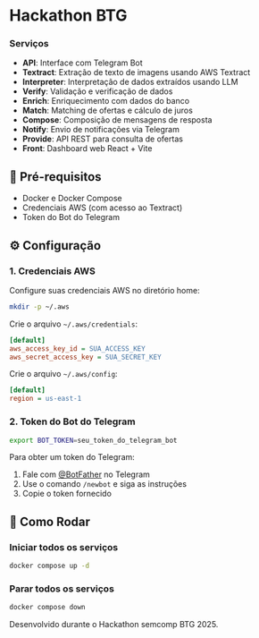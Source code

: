 # Hackathon BTG


### Serviços

- **API**: Interface com Telegram Bot
- **Textract**: Extração de texto de imagens usando AWS Textract
- **Interpreter**: Interpretação de dados extraídos usando LLM
- **Verify**: Validação e verificação de dados
- **Enrich**: Enriquecimento com dados do banco
- **Match**: Matching de ofertas e cálculo de juros
- **Compose**: Composição de mensagens de resposta
- **Notify**: Envio de notificações via Telegram
- **Provide**: API REST para consulta de ofertas
- **Front**: Dashboard web React + Vite

## 🔧 Pré-requisitos

- Docker e Docker Compose
- Credenciais AWS (com acesso ao Textract)
- Token do Bot do Telegram

## ⚙️ Configuração

### 1. Credenciais AWS

Configure suas credenciais AWS no diretório home:

```bash
mkdir -p ~/.aws
```

Crie o arquivo `~/.aws/credentials`:

```ini
[default]
aws_access_key_id = SUA_ACCESS_KEY
aws_secret_access_key = SUA_SECRET_KEY
```

Crie o arquivo `~/.aws/config`:

```ini
[default]
region = us-east-1
```

### 2. Token do Bot do Telegram


```bash
export BOT_TOKEN=seu_token_do_telegram_bot
```

Para obter um token do Telegram:
1. Fale com [@BotFather](https://t.me/botfather) no Telegram
2. Use o comando `/newbot` e siga as instruções
3. Copie o token fornecido



## 🚀 Como Rodar

### Iniciar todos os serviços

```bash
docker compose up -d
```


### Parar todos os serviços

```bash
docker compose down
```

Desenvolvido durante o Hackathon semcomp BTG 2025.
